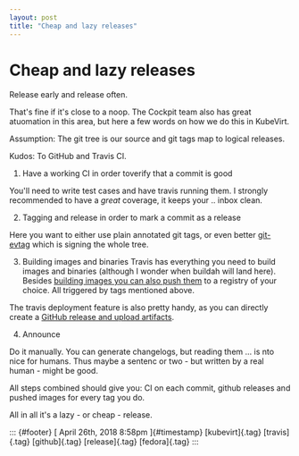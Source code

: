 ```yaml
---
layout: post
title: "Cheap and lazy releases"
---
```



Cheap and lazy releases
=======================

Release early and release often.

That's fine if it's close to a noop. The Cockpit team also has great
atuomation in this area, but here a few words on how we do this in
KubeVirt.

Assumption: The git tree is our source and git tags map to logical
releases.

Kudos: To GitHub and Travis CI.

1.  Have a working CI in order toverify that a commit is good

You'll need to write test cases and have travis running them. I strongly
recommended to have a *great* coverage, it keeps your .. inbox clean.

2.  Tagging and release in order to mark a commit as a release

Here you want to either use plain annotated git tags, or even better
[git-evtag](https://github.com/cgwalters/git-evtag) which is signing the
whole tree.

3.  Building images and binaries Travis has everything you need to build
    images and binaries (although I wonder when buildah will land here).
    Besides [building images you can also push
    them](https://docs.travis-ci.com/user/docker/) to a registry of your
    choice. All triggered by tags mentioned above.

The travis deployment feature is also pretty handy, as you can directly
create a [GitHub release and upload
artifacts](https://docs.travis-ci.com/user/deployment/releases/).

4.  Announce

Do it manually. You can generate changelogs, but reading them ... is nto
nice for humans. Thus maybe a sentenc or two - but written by a real
human - might be good.

All steps combined should give you: CI on each commit, github releases
and pushed images for every tag you do.

All in all it's a lazy - or cheap - release.

::: {#footer}
[ April 26th, 2018 8:58pm ]{#timestamp} [kubevirt]{.tag} [travis]{.tag}
[github]{.tag} [release]{.tag} [fedora]{.tag}
:::
